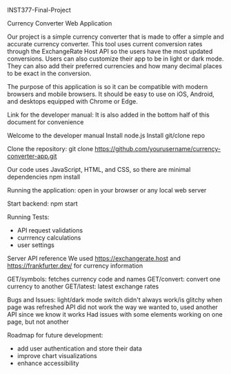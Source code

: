 INST377-Final-Project

Currency Converter Web Application

Our project is a simple currency converter that is made to offer a simple and accurate currency converter. This tool uses current conversion rates through the ExchangeRate Host API so the users have the most updated conversions.
Users can also customize their app to be in light or dark mode. They can also add their preferred currencies and how many decimal places to be exact in the conversion.

The purpose of this application is so it can be compatible with modern browsers and mobile browsers. It should be easy to use on iOS, Android, and desktops equipped with Chrome or Edge.

Link for the developer manual: 
It is also added in the bottom half of this document for convenience



Welcome to the developer manual
Install node.js
Install git/clone repo

Clone the repository:
git clone https://github.com/yourusername/currency-converter-app.git

Our code uses JavaScript, HTML, and CSS, so there are minimal dependencies
npm install

Running the application:
open in your browser or any local web server

Start backend:
npm start

Running Tests:
- API request validations
- currrency calculations
- user settings

Server API reference
We used https://exchangerate.host and https://frankfurter.dev/ for currency information

GET/symbols: fetches currency code and names
GET/convert: convert one currency to another
GET/latest: latest exchange rates

Bugs and Issues:
light/dark mode switch didn't always work/is glitchy when page was refreshed
API did not work the way we wanted to, used another API since we know it works
Had issues with some elements working on one page, but not another

Roadmap for future development:
- add user authentication and store their data
- improve chart visualizations
- enhance accessibility

